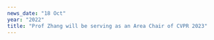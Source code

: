 ```yaml
---
news_date: "18 Oct"
year: "2022"
title: "Prof Zhang will be serving as an Area Chair of CVPR 2023"
---
```

